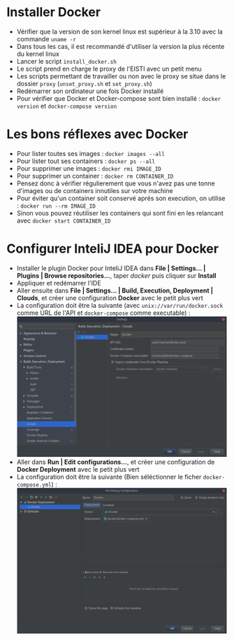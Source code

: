 # Installer Docker

- Vérifier que la version de son kernel linux est supérieur à la 3.10 avec la commande `uname -r`
- Dans tous les cas, il est recommandé d'utiliser la version la plus récente du kernel linux
- Lancer le script `install_docker.sh`
- Le script prend en charge le proxy de l'EISTI avec un petit menu
- Les scripts permettant de travailler ou non avec le proxy se situe dans le dossier `proxy` (`unset_proxy.sh` et `set_proxy.sh`)
- Redémarrer son ordinateur une fois Docker installé
- Pour vérifier que Docker et Docker-compose sont bien installé : `docker version` et `docker-compose version`

# Les bons réflexes avec Docker

- Pour lister toutes ses images : `docker images --all`
- Pour lister tout ses containers : `docker ps --all`
- Pour supprimer une images : `docker rmi IMAGE_ID`
- Pour supprimer un container : `docker rm CONTAINER_ID`
- Pensez donc à vérifier régulierement que vous n'avez pas une tonne d'images ou de containers innutiles sur votre machine
- Pour éviter qu'un container soit conservé aprés son execution, on utilise : `docker run --rm IMAGE_ID`
- Sinon vous pouvez réutiliser les containers qui sont fini en les relancant avec `docker start CONTAINER_ID`

# Configurer InteliJ IDEA pour Docker

- Installer le plugin Docker pour InteliJ IDEA dans **File | Settings... | Plugins | Browse repositories...**, taper _docker_ puis cliquer sur **Install**
- Appliquer et redémarrer l'IDE
- Aller ensuite dans **File | Settings... | Build, Execution, Deployment | Clouds**, et créer une configuration **Docker** avec le petit plus vert
- La configuration doit être la suivante (avec `unix://var/run/docker.sock` comme URL de l'API et `docker-compose` comme executable) : ![Screen 1](screen1.png)
- Aller dans **Run | Edit configurations...**, et créer une configuration de **Docker Deployment** avec le petit plus vert
- La configuration doit être la suivante (Bien séléctionner le ficher `docker-compose.yml`) : ![Screen 1](screen2.png)
